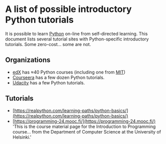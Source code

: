 # A list of possible introductory Python tutorials

It is possible to learn [Python](https://pyton.org) on-line from self-directed learning. This document lists several tutorial sites with Python-specific introductory tutorials. Some zero-cost&hellip; some are not.

## Organizations

- [edX](https://www.edx.org/learn/python) has ≈40 Python courses (including one from [MIT](https://www.edx.org/course/introduction-to-computer-science-and-programming-7))
- [Courseera](https://www.coursera.org/search?query=introductory%20Python) has a few dozen Python tutorials.
- [Udacity](https://arc.net/l/quote/ipmgpyva) has a few Python tutorials.

## Tutorials

- [https://realpython.com/learning-paths/python-basics/](https://realpython.com/learning-paths/python-basics/)
- [https://programming-24.mooc.fi/](https://programming-24.mooc.fi/) 'This is the course material page for the Introduction to Programming course&hellip; from the Department of Computer Science at the University of Helsinki.'